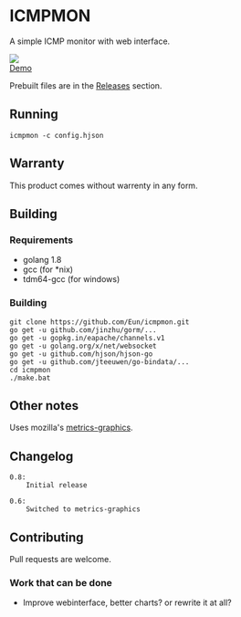 # ICMPMON
A simple ICMP monitor with web interface.

![](https://raw.githubusercontent.com/Eun/icmpmon/master/screenshot1.png)  
[Demo](https://eun.github.io/icmpmon)

Prebuilt files are in the [Releases](https://github.com/Eun/icmpmon/releases) section.

## Running
    icmpmon -c config.hjson

## Warranty
This product comes without warrenty in any form.

## Building
### Requirements

* golang 1.8
* gcc (for *nix)
* tdm64-gcc (for windows)

### Building

    git clone https://github.com/Eun/icmpmon.git
    go get -u github.com/jinzhu/gorm/...
    go get -u gopkg.in/eapache/channels.v1
    go get -u golang.org/x/net/websocket
    go get -u github.com/hjson/hjson-go
    go get -u github.com/jteeuwen/go-bindata/...
    cd icmpmon
    ./make.bat

## Other notes
Uses mozilla's [metrics-graphics](https://github.com/mozilla/metrics-graphics).


## Changelog

    0.8:
        Initial release

    0.6:
        Switched to metrics-graphics

## Contributing
Pull requests are welcome.  

### Work that can be done
* Improve webinterface, better charts? or rewrite it at all?
